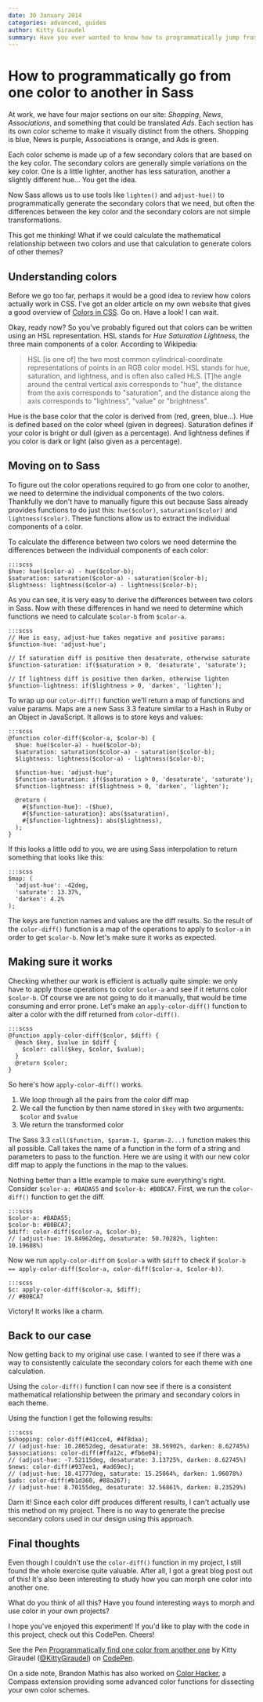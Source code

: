 ```yaml
---
date: 30 January 2014
categories: advanced, guides
author: Kitty Giraudel
summary: Have you ever wanted to know how to programmatically jump from one color to another? In this article, I'll show you how to find the color operations that are required to go from the color to another. To do this, we'll use a couple of Sass 3.3 features, including maps and the handy `call` function.
---
```


# How to programmatically go from one color to another in Sass

At work, we have four major sections on our site: *Shopping*, *News*, *Associations*, and something that could be translated *Ads*. Each section has its own color scheme to make it visually distinct from the others. Shopping is blue, News is purple, Associations is orange, and Ads is green.

Each color scheme is made up of a few secondary colors that are based on the key color. The secondary colors are generally simple variations on the key color. One is a little lighter, another has less saturation, another a slightly different hue... You get the idea.

Now Sass allows us to use tools like `lighten()` and `adjust-hue()` to programmatically generate the secondary colors that we need, but often the differences between the key color and the secondary colors are not simple transformations.

This got me thinking! What if we could calculate the mathematical relationship between two colors and use that calculation to generate colors of other themes?


## Understanding colors

Before we go too far, perhaps it would be a good idea to review how colors actually work in CSS. I've got an older article on my own website that gives a good overview of [Colors in CSS](https://kittygiraudel.com/2012/11/27/css-colors/). Go on. Have a look! I can wait.

Okay, ready now? So you've probably figured out that colors can be written using an HSL representation. HSL stands for *Hue Saturation Lightness*, the three main components of a color. According to Wikipedia:

> HSL [is one of] the two most common cylindrical-coordinate representations of points in an RGB color model. HSL stands for hue, saturation, and lightness, and is often also called HLS. [T]he angle around the central vertical axis corresponds to "hue", the distance from the axis corresponds to "saturation", and the distance along the axis corresponds to "lightness", "value" or "brightness".

Hue is the base color that the color is derived from (red, green, blue...). Hue is defined based on the color wheel (given in degrees). Saturation defines if your color is bright or dull (given as a percentage). And lightness defines if you color is dark or light (also given as a percentage).


## Moving on to Sass

To figure out the color operations required to go from one color to another, we need to determine the individual components of the two colors. Thankfully we don't have to manually figure this out because Sass already provides functions to do just this: `hue($color)`, `saturation($color)` and `lightness($color)`. These functions allow us to extract the individual components of a color.

To calculate the difference between two colors we need determine the differences between the individual components of each color:

    :::scss
    $hue: hue($color-a) - hue($color-b);
    $saturation: saturation($color-a) - saturation($color-b);
    $lightness: lightness($color-a) - lightness($color-b);

As you can see, it is very easy to derive the differences between two colors in Sass. Now with these differences in hand we need to determine which functions we need to calculate `$color-b` from `$color-a`.

    :::scss
    // Hue is easy, adjust-hue takes negative and positive params:
    $function-hue: 'adjust-hue';

    // If saturation diff is positive then desaturate, otherwise saturate
    $function-saturation: if($saturation > 0, 'desaturate', 'saturate');

    // If lightness diff is positive then darken, otherwise lighten
    $function-lightness: if($lightness > 0, 'darken', 'lighten');

To wrap up our `color-diff()` function we'll return a map of functions and value params. Maps are a new Sass 3.3 feature similar to a Hash in Ruby or an Object in JavaScript. It allows is to store keys and values:

    :::scss
    @function color-diff($color-a, $color-b) {
      $hue: hue($color-a) - hue($color-b);
      $saturation: saturation($color-a) - saturation($color-b);
      $lightness: lightness($color-a) - lightness($color-b);

      $function-hue: 'adjust-hue';
      $function-saturation: if($saturation > 0, 'desaturate', 'saturate');
      $function-lightness: if($lightness > 0, 'darken', 'lighten');

      @return (
        #{$function-hue}: -($hue),
        #{$function-saturation}: abs($saturation),
        #{$function-lightness}: abs($lightness),
      );
    }

If this looks a little odd to you, we are using Sass interpolation to return something that looks like this:

    :::scss
    $map: (
      'adjust-hue': -42deg,
      'saturate': 13.37%,
      'darken': 4.2%
    );

The keys are function names and values are the diff results. So the result of the `color-diff()` function is a map of the operations to apply to `$color-a` in order to get `$color-b`. Now let's make sure it works as expected.


## Making sure it works

Checking whether our work is efficient is actually quite simple: we only have to apply those operations to color `$color-a` and see if it returns color `$color-b`. Of course we are not going to do it manually, that would be time consuming and error prone. Let's make an `apply-color-diff()` function to alter a color with the diff returned from `color-diff()`.

    :::scss
    @function apply-color-diff($color, $diff) {
      @each $key, $value in $diff {
        $color: call($key, $color, $value);
      }
      @return $color;
    }

So here's how `apply-color-diff()` works.

1. We loop through all the pairs from the color diff map
2. We call the function by then name stored in `$key` with two arguments: `$color` and `$value`
3. We return the transformed color

The Sass 3.3 `call($function, $param-1, $param-2...)` function makes this all possible. Call takes the name of a function in the form of a string and parameters to pass to the function. Here we are using it with our new color diff map to apply the functions in the map to the values.

Nothing better than a little example to make sure everything's right. Consider `$color-a: #BADA55` and `$color-b: #B0BCA7`. First, we run the `color-diff()` function to get the diff.

    :::scss
    $color-a: #BADA55;
    $color-b: #B0BCA7;
    $diff: color-diff($color-a, $color-b);
    // (adjust-hue: 19.84962deg, desaturate: 50.70282%, lighten: 10.19608%)

Now we run `apply-color-diff` on `$color-a` with `$diff` to check if `$color-b == apply-color-diff($color-a, color-diff($color-a, $color-b))`.

    :::scss
    $c: apply-color-diff($color-a, $diff);
    // #B0BCA7

Victory! It works like a charm.


## Back to our case

Now getting back to my original use case. I wanted to see if there was a way to consistently calculate the secondary colors for each theme with one calculation.

Using the `color-diff()` function I can now see if there is a consistent mathematical relationship between the primary and secondary colors in each theme.

Using the function I get the following results:

    :::scss
    $shopping: color-diff(#41cce4, #4f8daa);
    // (adjust-hue: 10.28652deg, desaturate: 38.56902%, darken: 8.62745%)
    $associations: color-diff(#ffa12c, #fb6e04);
    // (adjust-hue: -7.52115deg, desaturate: 3.13725%, darken: 8.62745%)
    $news: color-diff(#937ee1, #ad69ec);
    // (adjust-hue: 18.41777deg, saturate: 15.25064%, darken: 1.96078%)
    $ads: color-diff(#b1d360, #88a267);
    // (adjust-hue: 8.70155deg, desaturate: 32.56861%, darken: 8.23529%)

Darn it! Since each color diff produces different results, I can't actually use this method on my project. There is no way to generate the precise secondary colors used in our design using this approach.


## Final thoughts

Even though I couldn't use the `color-diff()` function in my project, I still found the whole exercise quite valuable. After all, I got a great blog post out of this! It's also been interesting to study how you can morph one color into another one.

What do you think of all this? Have you found interesting ways to morph and use color in your own projects?

I hope you've enjoyed this experiment! If you'd like to play with the code in this project, check out this CodePen. Cheers!

<div data-height="268" data-theme-id="0" data-slug-hash="gHEkA" data-default-tab="css" class='codepen'><p>See the Pen <a href='https://codepen.io/KittyGiraudel/pen/gHEkA'>Programmatically find one color from another one</a> by Kitty Giraudel (<a href='https://codepen.io/KittyGiraudel'>@KittyGiraudel</a>) on <a href='https://codepen.io'>CodePen</a>.</p> </div><script async src="//codepen.io/assets/embed/ei.js"></script>

On a side note, Brandon Mathis has also worked on [Color Hacker](https://github.com/imathis/color-hacker), a Compass extension providing some advanced color functions for dissecting your own color schemes.
